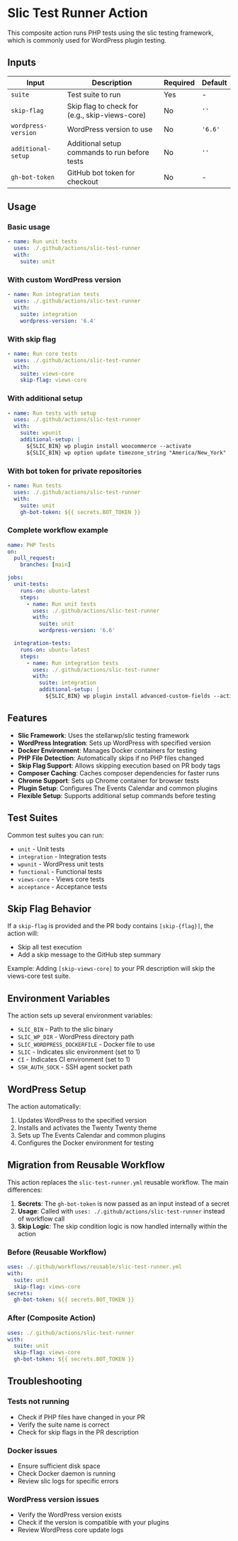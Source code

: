 # Slic Test Runner Action

This composite action runs PHP tests using the slic testing framework, which is commonly used for WordPress plugin testing.

## Inputs

| Input | Description | Required | Default |
|-------|-------------|----------|---------|
| `suite` | Test suite to run | Yes | - |
| `skip-flag` | Skip flag to check for (e.g., skip-views-core) | No | `''` |
| `wordpress-version` | WordPress version to use | No | `'6.6'` |
| `additional-setup` | Additional setup commands to run before tests | No | `''` |
| `gh-bot-token` | GitHub bot token for checkout | No | - |

## Usage

### Basic usage

```yaml
- name: Run unit tests
  uses: ./.github/actions/slic-test-runner
  with:
    suite: unit
```

### With custom WordPress version

```yaml
- name: Run integration tests
  uses: ./.github/actions/slic-test-runner
  with:
    suite: integration
    wordpress-version: '6.4'
```

### With skip flag

```yaml
- name: Run core tests
  uses: ./.github/actions/slic-test-runner
  with:
    suite: views-core
    skip-flag: views-core
```

### With additional setup

```yaml
- name: Run tests with setup
  uses: ./.github/actions/slic-test-runner
  with:
    suite: wpunit
    additional-setup: |
      ${SLIC_BIN} wp plugin install woocommerce --activate
      ${SLIC_BIN} wp option update timezone_string "America/New_York"
```

### With bot token for private repositories

```yaml
- name: Run tests
  uses: ./.github/actions/slic-test-runner
  with:
    suite: unit
    gh-bot-token: ${{ secrets.BOT_TOKEN }}
```

### Complete workflow example

```yaml
name: PHP Tests
on:
  pull_request:
    branches: [main]

jobs:
  unit-tests:
    runs-on: ubuntu-latest
    steps:
      - name: Run unit tests
        uses: ./.github/actions/slic-test-runner
        with:
          suite: unit
          wordpress-version: '6.6'

  integration-tests:
    runs-on: ubuntu-latest
    steps:
      - name: Run integration tests
        uses: ./.github/actions/slic-test-runner
        with:
          suite: integration
          additional-setup: |
            ${SLIC_BIN} wp plugin install advanced-custom-fields --activate
```

## Features

- **Slic Framework**: Uses the stellarwp/slic testing framework
- **WordPress Integration**: Sets up WordPress with specified version
- **Docker Environment**: Manages Docker containers for testing
- **PHP File Detection**: Automatically skips if no PHP files changed
- **Skip Flag Support**: Allows skipping execution based on PR body tags
- **Composer Caching**: Caches composer dependencies for faster runs
- **Chrome Support**: Sets up Chrome container for browser tests
- **Plugin Setup**: Configures The Events Calendar and common plugins
- **Flexible Setup**: Supports additional setup commands before testing

## Test Suites

Common test suites you can run:
- `unit` - Unit tests
- `integration` - Integration tests
- `wpunit` - WordPress unit tests
- `functional` - Functional tests
- `views-core` - Views core tests
- `acceptance` - Acceptance tests

## Skip Flag Behavior

If a `skip-flag` is provided and the PR body contains `[skip-{flag}]`, the action will:
- Skip all test execution
- Add a skip message to the GitHub step summary

Example: Adding `[skip-views-core]` to your PR description will skip the views-core test suite.

## Environment Variables

The action sets up several environment variables:
- `SLIC_BIN` - Path to the slic binary
- `SLIC_WP_DIR` - WordPress directory path
- `SLIC_WORDPRESS_DOCKERFILE` - Docker file to use
- `SLIC` - Indicates slic environment (set to 1)
- `CI` - Indicates CI environment (set to 1)
- `SSH_AUTH_SOCK` - SSH agent socket path

## WordPress Setup

The action automatically:
1. Updates WordPress to the specified version
2. Installs and activates the Twenty Twenty theme
3. Sets up The Events Calendar and common plugins
4. Configures the Docker environment for testing

## Migration from Reusable Workflow

This action replaces the `slic-test-runner.yml` reusable workflow. The main differences:

1. **Secrets**: The `gh-bot-token` is now passed as an input instead of a secret
2. **Usage**: Called with `uses: ./.github/actions/slic-test-runner` instead of workflow call
3. **Skip Logic**: The skip condition logic is now handled internally within the action

### Before (Reusable Workflow)
```yaml
uses: ./.github/workflows/reusable/slic-test-runner.yml
with:
  suite: unit
  skip-flag: views-core
secrets:
  gh-bot-token: ${{ secrets.BOT_TOKEN }}
```

### After (Composite Action)
```yaml
uses: ./.github/actions/slic-test-runner
with:
  suite: unit
  skip-flag: views-core
  gh-bot-token: ${{ secrets.BOT_TOKEN }}
```

## Troubleshooting

### Tests not running
- Check if PHP files have changed in your PR
- Verify the suite name is correct
- Check for skip flags in the PR description

### Docker issues
- Ensure sufficient disk space
- Check Docker daemon is running
- Review slic logs for specific errors

### WordPress version issues
- Verify the WordPress version exists
- Check if the version is compatible with your plugins
- Review WordPress core update logs
